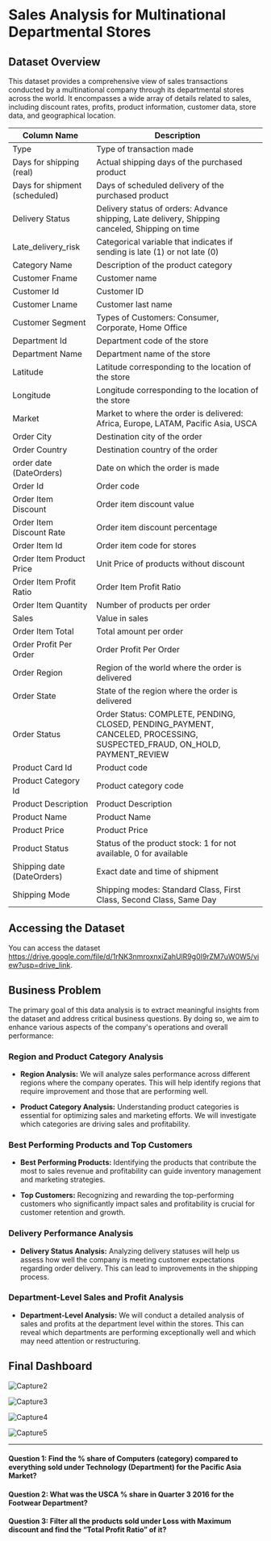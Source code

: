 # Sales Analysis for Multinational Departmental Stores

## Dataset Overview

This dataset provides a comprehensive view of sales transactions conducted by a multinational company through its departmental stores across the world. It encompasses a wide array of details related to sales, including discount rates, profits, product information, customer data, store data, and geographical location.

| Column Name              | Description                                                                                         |
|--------------------------|-----------------------------------------------------------------------------------------------------|
| Type                     | Type of transaction made                                                                           |
| Days for shipping (real) | Actual shipping days of the purchased product                                                      |
| Days for shipment (scheduled) | Days of scheduled delivery of the purchased product                                            |
| Delivery Status          | Delivery status of orders: Advance shipping, Late delivery, Shipping canceled, Shipping on time    |
| Late_delivery_risk       | Categorical variable that indicates if sending is late (1) or not late (0)                         |
| Category Name            | Description of the product category                                                                |
| Customer Fname           | Customer name                                                                                      |
| Customer Id              | Customer ID                                                                                        |
| Customer Lname           | Customer last name                                                                                 |
| Customer Segment         | Types of Customers: Consumer, Corporate, Home Office                                               |
| Department Id            | Department code of the store                                                                       |
| Department Name          | Department name of the store                                                                       |
| Latitude                 | Latitude corresponding to the location of the store                                                |
| Longitude                | Longitude corresponding to the location of the store                                               |
| Market                   | Market to where the order is delivered: Africa, Europe, LATAM, Pacific Asia, USCA                 |
| Order City               | Destination city of the order                                                                      |
| Order Country            | Destination country of the order                                                                   |
| order date (DateOrders)  | Date on which the order is made                                                                   |
| Order Id                 | Order code                                                                                         |
| Order Item Discount      | Order item discount value                                                                          |
| Order Item Discount Rate | Order item discount percentage                                                                     |
| Order Item Id            | Order item code for stores                                                                         |
| Order Item Product Price | Unit Price of products without discount                                                            |
| Order Item Profit Ratio  | Order Item Profit Ratio                                                                            |
| Order Item Quantity      | Number of products per order                                                                       |
| Sales                    | Value in sales                                                                                     |
| Order Item Total         | Total amount per order                                                                             |
| Order Profit Per Order   | Order Profit Per Order                                                                             |
| Order Region             | Region of the world where the order is delivered                                                   |
| Order State              | State of the region where the order is delivered                                                    |
| Order Status             | Order Status: COMPLETE, PENDING, CLOSED, PENDING_PAYMENT, CANCELED, PROCESSING, SUSPECTED_FRAUD, ON_HOLD, PAYMENT_REVIEW |
| Product Card Id          | Product code                                                                                        |
| Product Category Id      | Product category code                                                                               |
| Product Description      | Product Description                                                                                |
| Product Name             | Product Name                                                                                       |
| Product Price            | Product Price                                                                                      |
| Product Status           | Status of the product stock: 1 for not available, 0 for available                                    |
| Shipping date (DateOrders)| Exact date and time of shipment                                                                   |
| Shipping Mode            | Shipping modes: Standard Class, First Class, Second Class, Same Day                                 |

## Accessing the Dataset
You can access the dataset https://drive.google.com/file/d/1rNK3nmroxnxiZahUlR9g0I9rZM7uW0W5/view?usp=drive_link.

## Business Problem

The primary goal of this data analysis is to extract meaningful insights from the dataset and address critical business questions. By doing so, we aim to enhance various aspects of the company's operations and overall performance:

### Region and Product Category Analysis

- **Region Analysis:** We will analyze sales performance across different regions where the company operates. This will help identify regions that require improvement and those that are performing well.

- **Product Category Analysis:** Understanding product categories is essential for optimizing sales and marketing efforts. We will investigate which categories are driving sales and profitability.

### Best Performing Products and Top Customers

- **Best Performing Products:** Identifying the products that contribute the most to sales revenue and profitability can guide inventory management and marketing strategies.

- **Top Customers:** Recognizing and rewarding the top-performing customers who significantly impact sales and profitability is crucial for customer retention and growth.

### Delivery Performance Analysis

- **Delivery Status Analysis:** Analyzing delivery statuses will help us assess how well the company is meeting customer expectations regarding order delivery. This can lead to improvements in the shipping process.

### Department-Level Sales and Profit Analysis

- **Department-Level Analysis:** We will conduct a detailed analysis of sales and profits at the department level within the stores. This can reveal which departments are performing exceptionally well and which may need attention or restructuring.

## Final Dashboard
![Capture2](https://github.com/Nasir151/Power-BI-Projects/assets/94509995/9dc041e3-c44b-47a5-b021-d3d238338a00)

![Capture3](https://github.com/Nasir151/Power-BI-Projects/assets/94509995/ef171783-898c-41dc-8b5f-92c04cadb15c)

![Capture4](https://github.com/Nasir151/Power-BI-Projects/assets/94509995/78600764-8bc8-4b60-8913-bb7ecd221946)

![Capture5](https://github.com/Nasir151/Power-BI-Projects/assets/94509995/ae2d97d7-1d8d-433e-b284-fbb0ff216398)

--------------------------------------------------------------------------------------------------------------------
#### Question 1: Find the % share of Computers (category) compared to everything sold under Technology (Department) for the Pacific Asia Market?
#### Question 2: What was the USCA % share in Quarter 3 2016 for the Footwear Department?
#### Question 3: Filter all the products sold under Loss with Maximum discount and find the “Total Profit Ratio” of it?
